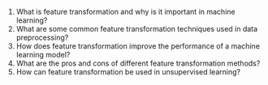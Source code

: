 1. What is feature transformation and why is it important in machine learning?
2. What are some common feature transformation techniques used in data preprocessing?
3. How does feature transformation improve the performance of a machine learning model?
4. What are the pros and cons of different feature transformation methods?
5. How can feature transformation be used in unsupervised learning?